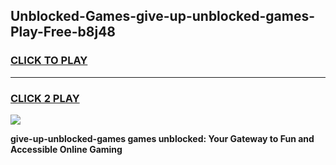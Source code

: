 
## Unblocked-Games-give-up-unblocked-games-Play-Free-b8j48
<h3>
<a href="https://premium76.site?title=give-up-unblocked-games&ref=17A">CLICK TO PLAY</a></h3>
<hr>

<h3>
<a href="https://premium76.site?title=give-up-unblocked-games&ref=17A">CLICK 2 PLAY</a>
  
</h3>

<a href="https://premium76.site?title=give-up-unblocked-games&ref=17A"><img src="https://clearcache.store/games.png"></a>


**give-up-unblocked-games games unblocked: Your Gateway to Fun and Accessible Online Gaming**
